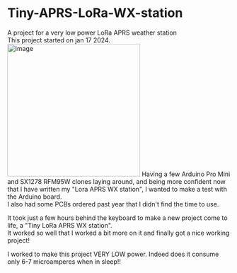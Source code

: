 # Tiny-APRS-LoRa-WX-station
A project for a very low power LoRa APRS weather station<br />
This project started on jan 17 2024.<br />
<img src="" alt="image" width="300" height="auto">
Having a few Arduino Pro Mini and SX1278 RFM95W clones laying around, and being more confident now that I have written my "Lora APRS WX station", I wanted to make a test with the Arduino board.<br />
I also had some PCBs ordered past year that I didn't find the time to use.<br />

It took just a few hours behind the keyboard to make a new project come to life, a "Tiny LoRa APRS WX station".<br />
It worked so well that I worked a bit more on it and finally got a nice working project!<br />

I worked to make this project VERY LOW power. Indeed does it consume only 6-7 microamperes when in sleep!!<br />
